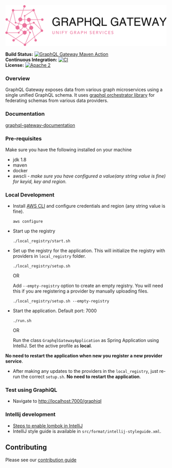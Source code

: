 <div align="center">

  ![graphql-gateway](./logo.png)

</div>

**Build Status:**  [![GraphQL Gateway Maven Action](https://github.com/intuit/graphql-gateway-java/actions/workflows/main.yml/badge.svg?branch=master&event=push)](https://github.com/intuit/graphql-gateway-java/actions/workflows/main.yml) <br/>
**Continuous Integration:** [![CI](https://github.com/intuit/graphql-gateway-java/actions/workflows/ci.yml/badge.svg?branch=master)](https://github.com/intuit/graphql-gateway-java/actions/workflows/ci.yml) <br/>
**License:** [![Apache 2](http://img.shields.io/badge/license-Apache%202-brightgreen.svg)](http://www.apache.org/licenses/LICENSE-2.0) <br/>

### Overview

GraphQL Gateway exposes data from various graph microservices using a single unified GraphQL schema.
It uses [graphql orchestrator library](https://github.com/intuit/graphql-orchestrator-java) for federating schemas from 
various data providers.  

### Documentation
[graphql-gateway-documentation](https://intuit.github.io/graphql-orchestrator-java/) <br/>


### Pre-requisites

Make sure you have the following installed on your machine

* jdk 1.8
* maven
* docker
* awscli - _make sure you have configured a value(any string value is fine) for keyid, key and region._

### Local Development

* Install [AWS CLI](https://docs.aws.amazon.com/cli/latest/userguide/install-cliv2-mac.html#cliv2-mac-install-cmd) 
and configure credentials and region (any string value is fine).
    ```
    aws configure
    ```
    
* Start up the registry
    ```
    ./local_registry/start.sh
    ```
  
* Set up the registry for the application. This will initialize the registry with providers in `local_registry` folder.
    ```
    ./local_registry/setup.sh
    ```
    OR
     
    Add `--empty-registry` option to create an empty registry. You will need this if you are registering a provider by 
    manually uploading files. 
    ```
    ./local_registry/setup.sh --empty-registry
    ```
    
* Start the application. Default port: 7000

    ```
    ./run.sh
    ```
    OR 
   
    Run the class `GraphqlGatewayApplication` as Spring Application using IntelliJ. Set the active profile as **local**.
    
**No need to restart the application when new you register a new provider service**.

* After making any updates to the providers in the `local_registry`, just re-run the correct `setup.sh`. 
**No need to restart the application**.
  
  
### Test using GraphiQL

* Navigate to [http://localhost:7000/graphiql](http://localhost:7000/graphiql) 

### Intellij development

* [Steps to enable lombok in IntelliJ](https://www.baeldung.com/lombok-ide)
* IntelliJ style guide is available in `src/format/intellij-styleguide.xml`. 

## Contributing

Please see our [contribution guide](.github/CONTRIBUTING.md)
